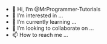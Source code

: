 - 👋 Hi, I’m @MrProgrammer-Tutorials
- 👀 I’m interested in ...
- 🌱 I’m currently learning ...
- 💞️ I’m looking to collaborate on ...
- 📫 How to reach me ...

<!---
MrProgrammer-Tutorials/MrProgrammer-Tutorials is a ✨ special ✨ repository because its `README.md` (this file) appears on your GitHub profile.
You can click the Preview link to take a look at your changes.
--->
